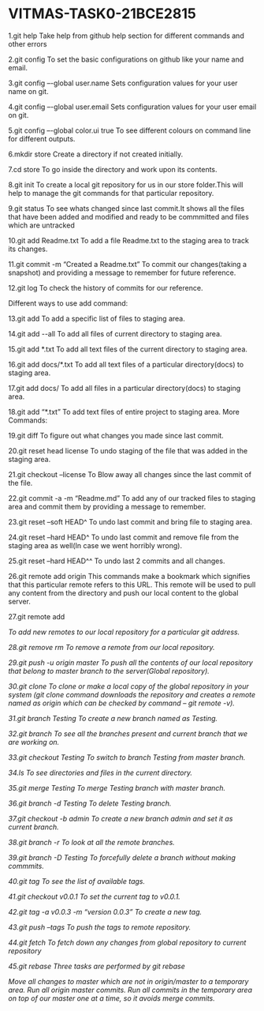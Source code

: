 # VITMAS-TASK0-21BCE2815

1.git help
Take help from github help section for different commands and other errors 
 



2.git config
To set the basic configurations on github like your name and email. 
 

3.git config –-global user.name 
Sets configuration values for your user name on git. 
 

4.git config –-global user.email 
Sets configuration values for your user email on git. 
 

5.git config –-global color.ui true
To see different colours on command line for different outputs. 
 

6.mkdir store
Create a directory if not created initially. 
 

7.cd store
To go inside the directory and work upon its contents. 
 

8.git init
To create a local git repository for us in our store folder.This will help to manage the git commands for that particular repository. 
 

9.git status
To see whats changed since last commit.It shows all the files that have been added and modified and ready to be commmitted and files which are untracked 
 

10.git add Readme.txt
To add a file Readme.txt to the staging area to track its changes. 
 

11.git commit -m “Created a Readme.txt”
To commit our changes(taking a snapshot) and providing a message to remember for future reference. 
 

12.git log
To check the history of commits for our reference. 

Different ways to use add command: 
 

13.git add
To add a specific list of files to staging area. 
 

14.git add --all
To add all files of current directory to staging area. 
 

15.git add *.txt
To add all text files of the current directory to staging area. 
 

16.git add docs/*.txt
To add all text files of a particular directory(docs) to staging area. 
 

17.git add docs/
To add all files in a particular directory(docs) to staging area. 
 

18.git add “*.txt”
To add text files of entire project to staging area. 
More Commands: 
 

19.git diff
To figure out what changes you made since last commit. 
 

20.git reset head license
To undo staging of the file that was added in the staging area. 
 

21.git checkout –license
To Blow away all changes since the last commit of the file. 
 

22.git commit -a -m “Readme.md”
To add any of our tracked files to staging area and commit them by providing a message to remember. 
 

23.git reset –soft HEAD^
To undo last commit and bring file to staging area. 
 

24.git reset –hard HEAD^
To undo last commit and remove file from the staging area as well(In case we went horribly wrong). 
 

25.git reset –hard HEAD^^
To undo last 2 commits and all changes. 
 

26.git remote add origin 
This commands make a bookmark which signifies that this particular remote refers to this URL. 
This remote will be used to pull any content from the directory and push our local content to the global server. 
 

27.git remote add <address> 
To add new remotes to our local repository for a particular git address. 
 

28.git remove rm
To remove a remote from our local repository. 
 

29.git push -u origin master
To push all the contents of our local repository that belong to master branch to the server(Global repository). 
 

30.git clone 
To clone or make a local copy of the global repository in your system 
(git clone command downloads the repository and creates a remote named as origin which can be checked by command – git remote -v). 
 

31.git branch Testing
To create a new branch named as Testing. 
 

32.git branch
To see all the branches present and current branch that we are working on. 
 

33.git checkout Testing
To switch to branch Testing from master branch. 
 

34.ls
To see directories and files in the current directory. 
 

35.git merge Testing
To merge Testing branch with master branch. 
 

36.git branch -d Testing
To delete Testing branch. 
 

37.git checkout -b admin
To create a new branch admin and set it as current branch. 
 

38.git branch -r
To look at all the remote branches. 
 

39.git branch -D Testing
To forcefully delete a branch without making commmits. 
 

40.git tag
To see the list of available tags. 
 

41.git checkout v0.0.1
To set the current tag to v0.0.1. 
 

42.git tag -a v0.0.3 -m “version 0.0.3”
To create a new tag. 
 

43.git push –tags
To push the tags to remote repository. 
 

44.git fetch
To fetch down any changes from global repository to current repository 
 

45.git rebase
Three tasks are performed by git rebase 
 

Move all changes to master which are not in origin/master to a temporary area.
Run all origin master commits.
Run all commits in the temporary area on top of our master one at a time, so it avoids merge commits.
